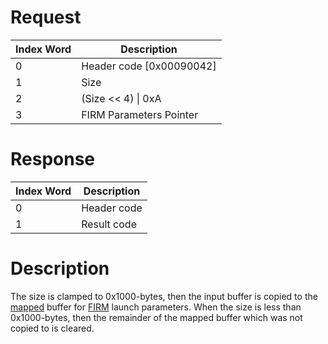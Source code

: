 # Request

| Index Word | Description                |
|------------|----------------------------|
| 0          | Header code \[0x00090042\] |
| 1          | Size                       |
| 2          | (Size \<\< 4) \| 0xA       |
| 3          | FIRM Parameters Pointer    |

# Response

| Index Word | Description |
|------------|-------------|
| 0          | Header code |
| 1          | Result code |

# Description

The size is clamped to 0x1000-bytes, then the input buffer is copied to
the [mapped](SVC#KernelSetState "wikilink") buffer for
[FIRM](FIRM "wikilink") launch parameters. When the size is less than
0x1000-bytes, then the remainder of the mapped buffer which was not
copied to is cleared.
